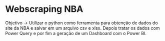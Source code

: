 # Webscraping NBA
Objetivo -> Utilizar o python como ferramenta para obtenção de dados do site da NBA e salvar em um arquivo csv e xlsx. Depois tratar os dados com Power Query e por fim a geração de um Dashboard com o Power BI.


